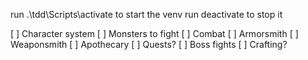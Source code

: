 run .\tdd\Scripts\activate to start the venv
run deactivate to stop it

[ ] Character system
[ ] Monsters to fight
[ ] Combat
[ ] Armorsmith
[ ] Weaponsmith
[ ] Apothecary
[ ] Quests?
[ ] Boss fights
[ ] Crafting?
